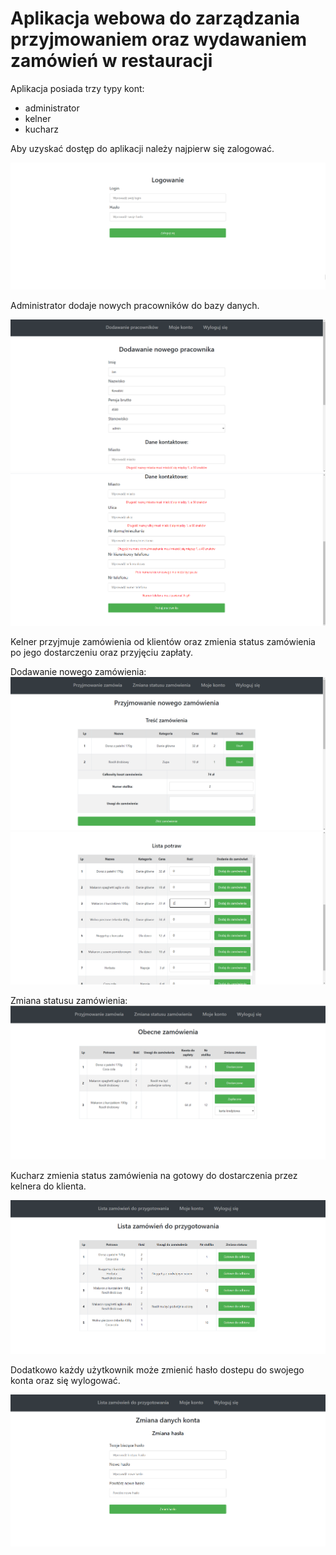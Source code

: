 # Aplikacja webowa do zarządzania przyjmowaniem oraz wydawaniem zamówień w restauracji
Aplikacja posiada trzy typy kont:
* administrator
* kelner
* kucharz

Aby uzyskać dostęp do aplikacji należy najpierw się zalogować.

![Logowanie](Zdjęcia/Logowanie.png)


Administrator dodaje nowych pracowników do bazy danych.

![Dodawanie nowego pracownika 1](Zdjęcia/Admin_dodawanie_nowego_pracownika1.png)
![Dodawanie nowego pracownika 2](Zdjęcia/Admin_dodawanie_nowego_pracownika2.png)


Kelner przyjmuje zamówienia od klientów oraz zmienia status zamówienia po jego dostarczeniu oraz przyjęciu zapłaty.

Dodawanie nowego zamówienia:
![Przyjmowanie zamówienia 1](Zdjęcia/Kelner_przyjmowanie_zamówienia1.png)
![Przyjmowanie zamówienia 2](Zdjęcia/Kelner_przyjmowanie_zamówienia2.png)

Zmiana statusu zamówienia:
![Zmiana statusu zamówienia przez kelnera](Zdjęcia/Kelner_zmiana_statusu_zamówienia.png)


Kucharz zmienia status zamówienia na gotowy do dostarczenia przez kelnera do klienta.

![Zmiana statusu zamówienia przez kucharza](Zdjęcia/Kucharz_zmiana_statusu_zamówienia.png)


Dodatkowo każdy użytkownik może zmienić hasło dostepu do swojego konta oraz się wylogować.

![Zmiana hasła dostępu](Zdjęcia/Kucharz_zmiana_hasła_dostępu.png)



